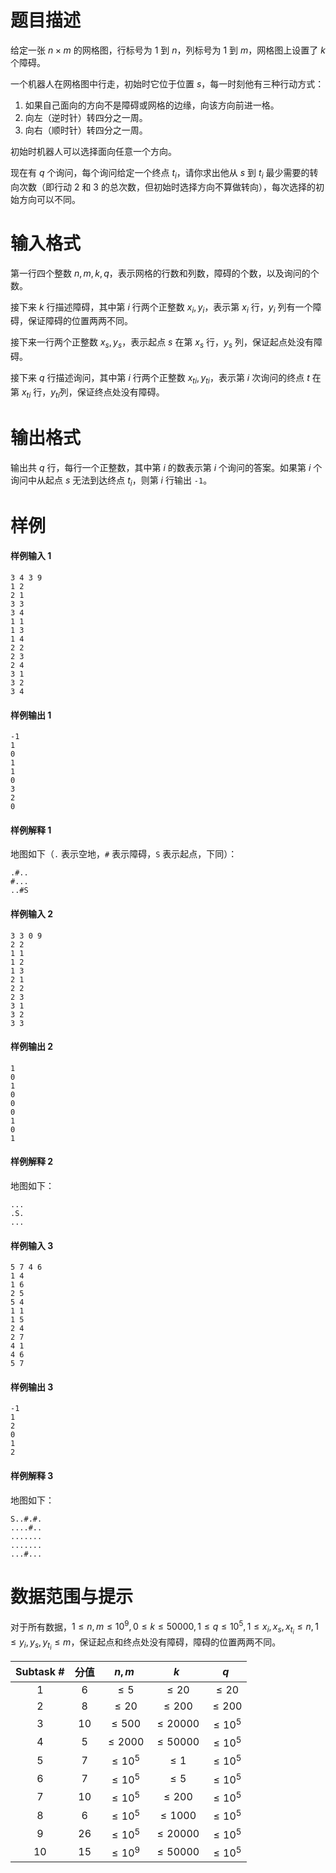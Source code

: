 
# 题目描述

给定一张 $n \times m$ 的网格图，行标号为 $1$ 到 $n$，列标号为 $1$ 到 $m$，网格图上设置了 $k$ 个障碍。

一个机器人在网格图中行走，初始时它位于位置 $s$，每一时刻他有三种行动方式：

1. 如果自己面向的方向不是障碍或网格的边缘，向该方向前进一格。
2. 向左（逆时针）转四分之一周。
3. 向右（顺时针）转四分之一周。

初始时机器人可以选择面向任意一个方向。

现在有 $q$ 个询问，每个询问给定一个终点 $t_i$，请你求出他从 $s$ 到 $t_i$ 最少需要的转向次数（即行动 2 和 3 的总次数，但初始时选择方向不算做转向），每次选择的初始方向可以不同。

# 输入格式

第一行四个整数 $n,m,k,q$，表示网格的行数和列数，障碍的个数，以及询问的个数。

接下来 $k$ 行描述障碍，其中第 $i$ 行两个正整数 $x_i, y_i$，表示第 $x_i$ 行，$y_i$ 列有一个障碍，保证障碍的位置两两不同。

接下来一行两个正整数 $x_s,y_s$，表示起点 $s$ 在第 $x_s$ 行，$y_s$ 列，保证起点处没有障碍。

接下来 $q$ 行描述询问，其中第 $i$ 行两个正整数 ${x_t}_i,{y_t}_i$，表示第 $i$ 次询问的终点 $t$ 在第 ${x_t}_i$ 行，${y_t}_i$列，保证终点处没有障碍。

# 输出格式

输出共 $q$ 行，每行一个正整数，其中第 $i$ 的数表示第 $i$ 个询问的答案。如果第 $i$ 个询问中从起点 $s$ 无法到达终点 $t_i$，则第 $i$ 行输出 `-1`。

# 样例

#### 样例输入 1
```plain
3 4 3 9
1 2
2 1
3 3
3 4
1 1
1 3
1 4
2 2
2 3
2 4
3 1
3 2
3 4
```

#### 样例输出 1
```plain
-1
1
0
1
1
0
3
2
0
```

#### 样例解释 1
地图如下（`.` 表示空地，`#` 表示障碍，`S` 表示起点，下同）：
```plain
.#..
#...
..#S
```

#### 样例输入 2
```plain
3 3 0 9
2 2
1 1
1 2
1 3
2 1
2 2
2 3
3 1
3 2
3 3
```

#### 样例输出 2
```plain
1
0
1
0
0
0
1
0
1
```

#### 样例解释 2
地图如下：
```plain
...
.S.
...
```

#### 样例输入 3
```plain
5 7 4 6
1 4
1 6
2 5
5 4
1 1
1 5
2 4
2 7
4 1
4 6
5 7
```

#### 样例输出 3
```plain
-1
1
2
0
1
2
```
#### 样例解释 3
地图如下：
```plain
S..#.#.
....#..
.......
.......
...#...
```

# 数据范围与提示

对于所有数据，$1 \leq n,m \leq 10^9,0 \leq k \leq 50000,1 \leq q \leq 10^5,1 \leq x_i,x_s,x_{t_i} \leq n,1 \leq y_i,y_s,y_{t_i} \leq m$，保证起点和终点处没有障碍，障碍的位置两两不同。

|Subtask #|分值|$n,m$|$k$|$q$|
|:-:|:-:|:-:|:-:|:-:|
|1|$6$|$\le 5$|$\le 20$|$\le 20$|
|2|$8$|$\le 20$|$\le 200$|$\le 200$|
|3|$10$|$\le 500$|$\le 20000$|$\le 10^5$|
|4|$5$|$\le 2000$|$\le 50000$|$\le 10^5$|
|5|$7$|$\le 10^5$|$\le 1$|$\le 10^5$|
|6|$7$|$\le 10^5$|$\le 5$|$\le 10^5$|
|7|$10$|$\le 10^5$|$\le 200$|$\le 10^5$|
|8|$6$|$\le 10^5$|$\le 1000$|$\le 10^5$|
|9|$26$|$\le 10^5$|$\le 20000$|$\le 10^5$|
|10|$15$|$\le 10^9$|$\le 50000$|$\le 10^5$|

